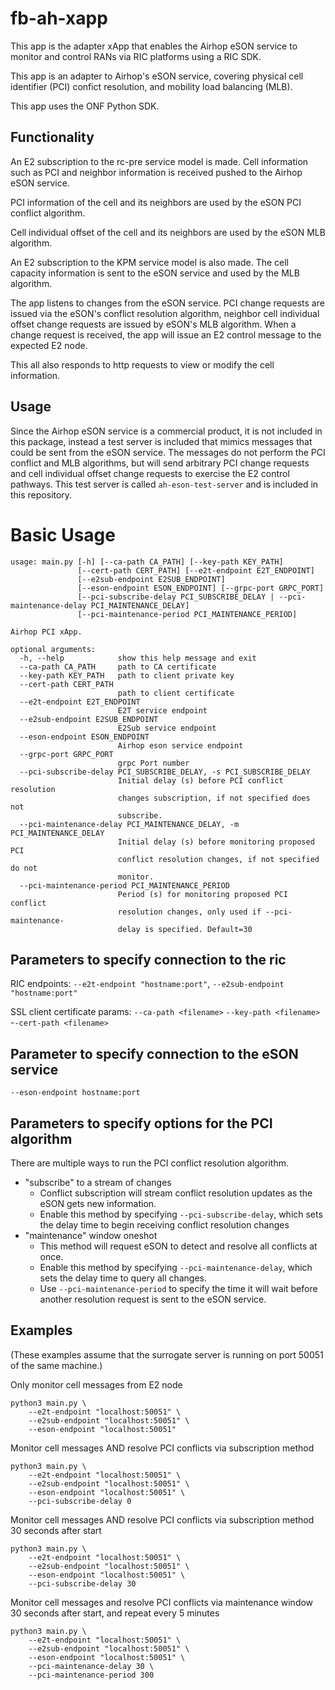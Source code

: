 <!--
SPDX-FileCopyrightText: Copyright 2004-present Facebook. All Rights Reserved.
SPDX-FileCopyrightText: 2019-present Open Networking Foundation <info@opennetworking.org>

SPDX-License-Identifier: Apache-2.0
-->

# fb-ah-xapp

This app is the adapter xApp that enables the Airhop eSON service to
monitor and control RANs via RIC platforms using a RIC SDK.

This app is an adapter to Airhop's eSON service, covering physical cell identifier
(PCI) confict resolution, and mobility load balancing (MLB).

This app uses the ONF Python SDK.

## Functionality

An E2 subscription to the rc-pre service model is made. Cell information such as PCI
and neighbor information is received pushed to the Airhop eSON service.

PCI information of the cell and its neighbors are used by the eSON PCI conflict algorithm.

Cell individual offset of the cell and its neighbors are used by the eSON MLB algorithm.

An E2 subscription to the KPM service model is also made. The cell capacity information
is sent to the eSON service and used by the MLB algorithm.

The app listens to changes from the eSON service. PCI change requests are issued
via the eSON's conflict resolution algorithm, neighbor cell individual offset
change requests are issued by eSON's MLB algorithm. When a change request is received,
the app will issue an E2 control message to the expected E2 node.

This all also responds to http requests to view or modify the cell information.


## Usage

Since the Airhop eSON service is a commercial product, it is not included in this
package, instead a test server is included that mimics messages that could be sent
from the eSON service. The messages do not perform the PCI conflict and MLB algorithms,
but will send arbitrary PCI change requests and cell individual offset change requests
to exercise the E2 control pathways. This test server is called `ah-eson-test-server`
and is included in this repository.


# Basic Usage

```
usage: main.py [-h] [--ca-path CA_PATH] [--key-path KEY_PATH]
               [--cert-path CERT_PATH] [--e2t-endpoint E2T_ENDPOINT]
               [--e2sub-endpoint E2SUB_ENDPOINT]
               [--eson-endpoint ESON_ENDPOINT] [--grpc-port GRPC_PORT]
               [--pci-subscribe-delay PCI_SUBSCRIBE_DELAY | --pci-maintenance-delay PCI_MAINTENANCE_DELAY]
               [--pci-maintenance-period PCI_MAINTENANCE_PERIOD]

Airhop PCI xApp.

optional arguments:
  -h, --help            show this help message and exit
  --ca-path CA_PATH     path to CA certificate
  --key-path KEY_PATH   path to client private key
  --cert-path CERT_PATH
                        path to client certificate
  --e2t-endpoint E2T_ENDPOINT
                        E2T service endpoint
  --e2sub-endpoint E2SUB_ENDPOINT
                        E2Sub service endpoint
  --eson-endpoint ESON_ENDPOINT
                        Airhop eson service endpoint
  --grpc-port GRPC_PORT
                        grpc Port number
  --pci-subscribe-delay PCI_SUBSCRIBE_DELAY, -s PCI_SUBSCRIBE_DELAY
                        Initial delay (s) before PCI conflict resolution
                        changes subscription, if not specified does not
                        subscribe.
  --pci-maintenance-delay PCI_MAINTENANCE_DELAY, -m PCI_MAINTENANCE_DELAY
                        Initial delay (s) before monitoring proposed PCI
                        conflict resolution changes, if not specified do not
                        monitor.
  --pci-maintenance-period PCI_MAINTENANCE_PERIOD
                        Period (s) for monitoring proposed PCI conflict
                        resolution changes, only used if --pci-maintenance-
                        delay is specified. Default=30
```

## Parameters to specify connection to the ric

RIC endpoints: `--e2t-endpoint "hostname:port"`, `--e2sub-endpoint "hostname:port"`

SSL client certificate params: `--ca-path <filename>` `--key-path <filename>` -`-cert-path <filename>`

## Parameter to specify connection to the eSON service

`--eson-endpoint hostname:port`

## Parameters to specify options for the PCI algorithm

There are multiple ways to run the PCI conflict resolution algorithm.
* "subscribe" to a stream of changes
  * Conflict subscription will stream conflict resolution updates as the eSON gets new information.
  * Enable this method by specifying `--pci-subscribe-delay`, which sets the
    delay time to begin receiving conflict resolution changes
* "maintenance" window oneshot
  * This method will request eSON to detect and resolve all conflicts at once.
  * Enable this method by specifying `--pci-maintenance-delay`, which sets the
    delay time to query all changes.
  * Use `--pci-maintenance-period` to specify the time it will wait before another
    resolution request is sent to the eSON service.


## Examples

(These examples assume that the surrogate server is running on port 50051 of the same machine.)


Only monitor cell messages from E2 node

```
python3 main.py \
    --e2t-endpoint "localhost:50051" \
    --e2sub-endpoint "localhost:50051" \
    --eson-endpoint "localhost:50051"
```

Monitor cell messages AND resolve PCI conflicts via subscription method

```
python3 main.py \
    --e2t-endpoint "localhost:50051" \
    --e2sub-endpoint "localhost:50051" \
    --eson-endpoint "localhost:50051" \
    --pci-subscribe-delay 0
```

Monitor cell messages AND resolve PCI conflicts via subscription method 30 seconds after start

```
python3 main.py \
    --e2t-endpoint "localhost:50051" \
    --e2sub-endpoint "localhost:50051" \
    --eson-endpoint "localhost:50051" \
    --pci-subscribe-delay 30
```

Monitor cell messages and resolve PCI conflicts via maintenance window 30 seconds after start, and repeat every 5 minutes

```
python3 main.py \
    --e2t-endpoint "localhost:50051" \
    --e2sub-endpoint "localhost:50051" \
    --eson-endpoint "localhost:50051" \
    --pci-maintenance-delay 30 \
    --pci-maintenance-period 300
```
